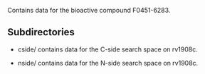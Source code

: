 Contains data for the bioactive compound F0451-6283.

## Subdirectories

- cside/ contains data for the C-side search space on rv1908c.

- nside/ contains data for the N-side search space on rv1908c.


